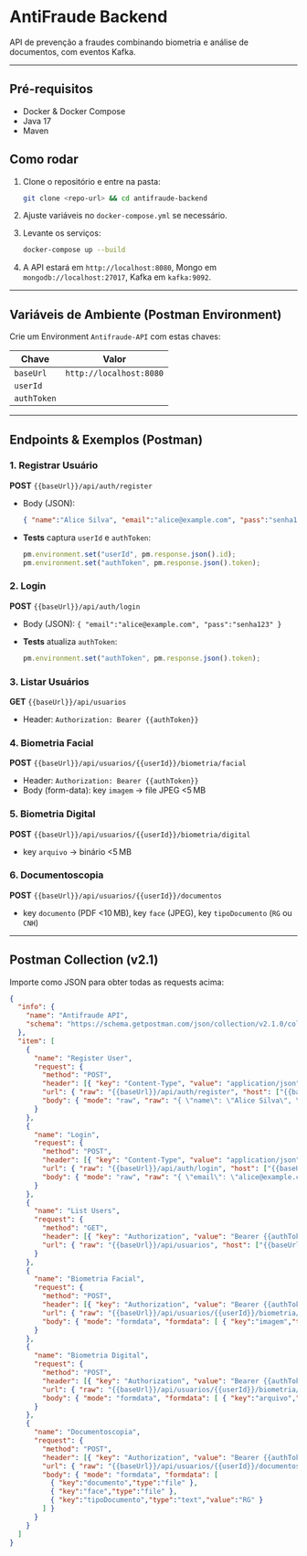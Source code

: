 # AntiFraude Backend

API de prevenção a fraudes combinando biometria e análise de documentos, com eventos Kafka.

---

## Pré-requisitos

* Docker & Docker Compose
* Java 17
* Maven

## Como rodar

1. Clone o repositório e entre na pasta:

   ```bash
   git clone <repo-url> && cd antifraude-backend
   ```
2. Ajuste variáveis no `docker-compose.yml` se necessário.
3. Levante os serviços:

   ```bash
   docker-compose up --build
   ```
4. A API estará em `http://localhost:8080`, Mongo em `mongodb://localhost:27017`, Kafka em `kafka:9092`.

---

## Variáveis de Ambiente (Postman Environment)

Crie um Environment `Antifraude-API` com estas chaves:

| Chave       | Valor                   |
| ----------- | ----------------------- |
| `baseUrl`   | `http://localhost:8080` |
| `userId`    |                         |
| `authToken` |                         |

---

## Endpoints & Exemplos (Postman)

### 1. Registrar Usuário

**POST** `{{baseUrl}}/api/auth/register`

* Body (JSON):

  ```json
  { "name":"Alice Silva", "email":"alice@example.com", "pass":"senha123" }
  ```
* **Tests** captura `userId` e `authToken`:

  ```js
  pm.environment.set("userId", pm.response.json().id);
  pm.environment.set("authToken", pm.response.json().token);
  ```

### 2. Login

**POST** `{{baseUrl}}/api/auth/login`

* Body (JSON): `{ "email":"alice@example.com", "pass":"senha123" }`
* **Tests** atualiza `authToken`:

  ```js
  pm.environment.set("authToken", pm.response.json().token);
  ```

### 3. Listar Usuários

**GET** `{{baseUrl}}/api/usuarios`

* Header: `Authorization: Bearer {{authToken}}`

### 4. Biometria Facial

**POST** `{{baseUrl}}/api/usuarios/{{userId}}/biometria/facial`

* Header: `Authorization: Bearer {{authToken}}`
* Body (form-data): key `imagem` → file JPEG <5 MB

### 5. Biometria Digital

**POST** `{{baseUrl}}/api/usuarios/{{userId}}/biometria/digital`

* key `arquivo` → binário <5 MB

### 6. Documentoscopia

**POST** `{{baseUrl}}/api/usuarios/{{userId}}/documentos`

* key `documento` (PDF <10 MB), key `face` (JPEG), key `tipoDocumento` (`RG` ou `CNH`)

---

## Postman Collection (v2.1)

Importe como JSON para obter todas as requests acima:

```json
{
  "info": {
    "name": "Antifraude API",
    "schema": "https://schema.getpostman.com/json/collection/v2.1.0/collection.json"
  },
  "item": [
    {
      "name": "Register User",
      "request": {
        "method": "POST",
        "header": [{ "key": "Content-Type", "value": "application/json" }],
        "url": { "raw": "{{baseUrl}}/api/auth/register", "host": ["{{baseUrl}}"], "path": ["api","auth","register"] },
        "body": { "mode": "raw", "raw": "{ \"name\": \"Alice Silva\", \"email\": \"alice@example.com\", \"pass\": \"senha123\" }" }
      }
    },
    {
      "name": "Login",
      "request": {
        "method": "POST",
        "header": [{ "key": "Content-Type", "value": "application/json" }],
        "url": { "raw": "{{baseUrl}}/api/auth/login", "host": ["{{baseUrl}}"], "path": ["api","auth","login"] },
        "body": { "mode": "raw", "raw": "{ \"email\": \"alice@example.com\", \"pass\": \"senha123\" }" }
      }
    },
    {
      "name": "List Users",
      "request": {
        "method": "GET",
        "header": [{ "key": "Authorization", "value": "Bearer {{authToken}}" }],
        "url": { "raw": "{{baseUrl}}/api/usuarios", "host": ["{{baseUrl}}"], "path": ["api","usuarios"] }
      }
    },
    {
      "name": "Biometria Facial",
      "request": {
        "method": "POST",
        "header": [{ "key": "Authorization", "value": "Bearer {{authToken}}" }],
        "url": { "raw": "{{baseUrl}}/api/usuarios/{{userId}}/biometria/facial", "host": ["{{baseUrl}}"], "path": ["api","usuarios","{{userId}}","biometria","facial"] },
        "body": { "mode": "formdata", "formdata": [ { "key":"imagem","type":"file" } ] }
      }
    },
    {
      "name": "Biometria Digital",
      "request": {
        "method": "POST",
        "header": [{ "key": "Authorization", "value": "Bearer {{authToken}}" }],
        "url": { "raw": "{{baseUrl}}/api/usuarios/{{userId}}/biometria/digital", "host": ["{{baseUrl}}"], "path": ["api","usuarios","{{userId}}","biometria","digital"] },
        "body": { "mode": "formdata", "formdata": [ { "key":"arquivo","type":"file" } ] }
      }
    },
    {
      "name": "Documentoscopia",
      "request": {
        "method": "POST",
        "header": [{ "key": "Authorization", "value": "Bearer {{authToken}}" }],
        "url": { "raw": "{{baseUrl}}/api/usuarios/{{userId}}/documentos", "host": ["{{baseUrl}}"], "path": ["api","usuarios","{{userId}}","documentos"] },
        "body": { "mode": "formdata", "formdata": [
          { "key":"documento","type":"file" },
          { "key":"face","type":"file" },
          { "key":"tipoDocumento","type":"text","value":"RG" }
        ] }
      }
    }
  ]
}
```
